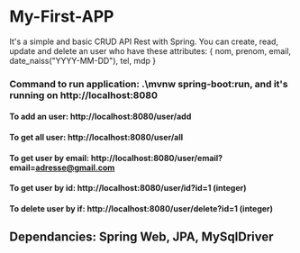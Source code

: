 # My-First-APP

It's a simple and basic CRUD API Rest with Spring.
You can create, read, update and delete an user who have these attributes:
{
    nom,
    prenom,
    email,
    date_naiss("YYYY-MM-DD"),
    tel,
    mdp
}

### Command to run application: .\mvnw spring-boot:run, and it's running on http://localhost:8080

#### To add an user: http://localhost:8080/user/add
#### To get all user: http://localhost:8080/user/all
#### To get user by email: http://localhost:8080/user/email?email=adresse@gmail.com
#### To get user by id: http://localhost:8080/user/id?id=1 (integer)
#### To delete user by if: http://localhost:8080/user/delete?id=1 (integer)

## Dependancies: Spring Web, JPA, MySqlDriver  
